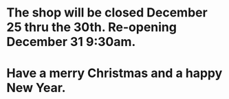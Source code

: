 # The shop will be closed December 25 thru the 30th. Re-opening December 31 9:30am.

# Have a merry Christmas and a happy New Year.
